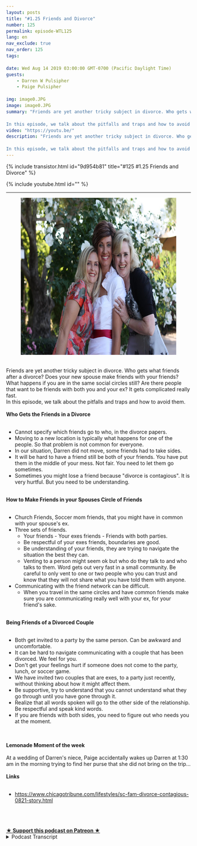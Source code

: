 ```yaml
---
layout: posts
title: "#1.25 Friends and Divorce"
number: 125
permalink: episode-WTL125
lang: en
nav_exclude: true
nav_order: 125
tags:

date: Wed Aug 14 2019 03:00:00 GMT-0700 (Pacific Daylight Time)
guests:
    - Darren W Pulsipher
    - Paige Pulsipher

img: image0.JPG
image: image0.JPG
summary: "Friends are yet another tricky subject in divorce. Who gets what friends after a divorce? Does your new spouse make friends with your friends? What happens if you are in the same social circles still? Are there people that want to be friends with both you and your ex? It gets complicated really fast.

In this episode, we talk about the pitfalls and traps and how to avoid them."
video: "https://youtu.be/"
description: "Friends are yet another tricky subject in divorce. Who gets what friends after a divorce? Does your new spouse make friends with your friends? What happens if you are in the same social circles still? Are there people that want to be friends with both you and your ex? It gets complicated really fast.

In this episode, we talk about the pitfalls and traps and how to avoid them."
---
```


<div>
{% include transistor.html id="9d954b81" title="#125 #1.25 Friends and Divorce" %}

{% include youtube.html id="" %}
</div>

---

<html><head></head><body><div><figure data-trix-attachment="{&quot;contentType&quot;:&quot;image&quot;,&quot;height&quot;:427,&quot;url&quot;:&quot;https://1.bp.blogspot.com/-7RkMPGX4ar8/XVN25dTYLnI/AAAAAAAFCCU/5yAylyDmxusSSGSkTmkmLc0TKIDMqSRBwCLcBGAs/s640/IMG_1059.JPG&quot;,&quot;width&quot;:640}" data-trix-content-type="image" class="attachment attachment--preview"><img src="./image0.JPG" width="640" height="427"><figcaption class="attachment__caption"></figcaption></figure></div><div><br></div><div>Friends are yet another tricky subject in divorce. Who gets what friends after a divorce? Does your new spouse make friends with your friends? What happens if you are in the same social circles still? Are there people that want to be friends with both you and your ex? It gets complicated really fast.</div><div>In this episode, we talk about the pitfalls and traps and how to avoid them.</div><div><strong><br>Who Gets the Friends in a Divorce<br></strong><br></div><ul><li>Cannot specify which friends go to who, in the divorce papers.</li><li>Moving to a new location is typically what happens for one of the people. So that problem is not common for everyone.</li><li>In our situation, Darren did not move, some friends had to take sides.</li><li>It will be hard to have a friend still be both of your friends. You have put them in the middle of your mess. Not fair. You need to let them go sometimes.</li><li>Sometimes you might lose a friend because "divorce is contagious". It is very hurtful. But you need to be understanding.</li></ul><div><strong><br>How to Make Friends in your Spouses Circle of Friends<br></strong><br></div><ul><li>Church Friends, Soccer mom friends, that you might have in common with your spouse's ex.</li><li>Three sets of friends.<ul><li>Your friends - Your exes friends - Friends with both parties.</li><li>Be respectful of your exes friends, boundaries are good.</li><li>Be understanding of your friends, they are trying to navigate the situation the best they can.</li><li>Venting to a person might seem ok but who do they talk to and who talks to them. Word gets out very fast in a small community. Be careful to only vent to one or two people who you can trust and know that they will not share what you have told them with anyone.&nbsp;</li></ul></li><li>Communicating with the friend network can be difficult.<ul><li>When you travel in the same circles and have common friends make sure you are communicating really well with your ex, for your friend's sake.</li></ul></li></ul><div><strong><br>Being Friends of a Divorced Couple<br></strong><br></div><ul><li>Both get invited to a party by the same person. Can be awkward and uncomfortable.</li><li>It can be hard to navigate communicating with a couple that has been divorced. We feel for you.</li><li>Don't get your feelings hurt if someone does not come to the party, lunch, or soccer game.</li><li>We have invited two couples that are exes, to a party just recently, without thinking about how it might affect them.&nbsp;</li><li>Be supportive, try to understand that you cannot understand what they go through until you have gone through it.</li><li>Realize that all words spoken will go to the other side of the relationship. Be respectful and speak kind words.</li><li>If you are friends with both sides, you need to figure out who needs you at the moment.</li></ul><div><br></div><div><strong><br>Lemonade Moment of the week<br></strong><br></div><div>At a wedding of Darren's niece, Paige accidentally wakes up Darren at 1:30 am in the morning trying to find her purse that she did not bring on the trip...</div><div><strong><br>Links<br></strong><br></div><ul><li><a href="https://www.chicagotribune.com/lifestyles/sc-fam-divorce-contagious-0821-story.html">https://www.chicagotribune.com/lifestyles/sc-fam-divorce-contagious-0821-story.html</a></li></ul><div><br></div><div><br><br></div>
<strong>
  <a href="https://www.patreon.com/wheresthelemonade" target="_donate" rel="payment" title="★ Support this podcast on Patreon ★">★ Support this podcast on Patreon ★</a>
</strong></body></html>

<details>
<summary> Podcast Transcript </summary>

<p></p>

</details>
